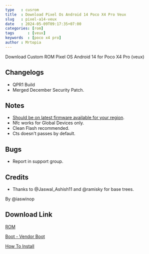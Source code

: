 ```yaml
---
type   : cusrom
title  : Download Pixel Os Android 14 Poco X4 Pro Veux
slug   : pixel-a14-veux
date   : 2024-05-09T09:17:35+07:00
categories: [rom]
tags      : [veux]
keywords  : [poco x4 pro]
author : Mrtopia
---
```


Download Custom ROM Pixel OS Android 14 for Poco X4 Pro (veux)

## Changelogs
- QPR1 Build
- Merged December Security Patch.

## Notes
- [Should be on latest firmware available for your region](https://t.me/sweatersack/89).
- Nfc works for Global Devices only.
- Clean Flash recommended.
- Cts doesn't passes by default.

## Bugs
- Report in support group.

## Credits
- Thanks to @Jaswal_Ashish11 and @ramisky  for base trees.

By @iaswinop

## Download Link
[ROM](https://sourceforge.net/projects/pixelos-veux/files/PixelOS_veux-14.0-20231212-0820.zip/download)

[Boot - Vendor Boot](https://t.me/isnowflakes_veux/6)

[How To Install](https://telegra.ph/Flashing-instructions-04-25-2)
